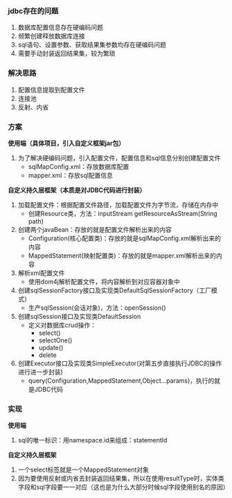 ### jdbc存在的问题

1. 数据库配置信息存在硬编码问题
2. 频繁创建释放数据库连接
3. sql语句、设置参数、获取结果集参数均存在硬编码问题
4. 需要手动封装返回结果集，较为繁琐

### 解决思路
1. 配置信息提取到配置文件
2. 连接池
3. 反射、内省

### 方案
**使用端（具体项目，引入自定义框架jar包）**
1. 为了解决硬编码问题，引入配置文件，配置信息和sql信息分别创建配置文件
   - sqlMapConfig.xml：存放数据库配置
   - mapper.xml：存放sql配置信息
   
**自定义持久层框架（本质是对JDBC代码进行封装）**
1. 加载配置文件：根据配置文件路径，加载配置文件为字节流，存储在内存中
   - 创建Resource类，方法：inputStream getResourceAsStream(String path)
2. 创建两个javaBean：存放的就是配置文件解析出来的内容
   - Configuration(核心配置类)：存放的就是sqlMapConfig.xml解析出来的内容
   - MappedStatement(映射配置类)：存放的就是mapper.xml解析出来的内容
3. 解析xml配置文件
   - 使用dom4j解析配置文件，将内容解析到对应容器对象中
4. 创建sqlSessionFactory接口及实现类DefaultSqlSessionFactory（工厂模式）
   - 生产sqlSession(会话对象)，方法：openSession()
5. 创建sqlSession接口及实现类DefaultSession
   - 定义对数据库crud操作：
     - select()
     - selectOne()
     - update()
     - delete
6. 创建Executor接口及实现类SimpleExecutor(对第五步直接执行JDBC的操作进行进一步封装)
   - query(Configuration,MappedStatement,Object...params)，执行的就是JDBC代码

### 实现
**使用端**
1. sql的唯一标识：用namespace.id来组成：statementId

**自定义持久层框架**
1. 一个select标签就是一个MappedStatement对象
2. 因为要使用反射或内省去封装返回结果集，所以在使用resultType时，实体类字段和sql字段要一一对应（这也是为什么大部分时候sql字段使用别名的原因）
